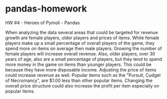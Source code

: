 # pandas-homework
HW #4 - Heroes of Pymoli - Pandas

When analyzing the data several areas that could be targeted for revenue growth are female players, older players and prices of items. While female players make up a small percentage of overall players of the game, they spend more on items on average then male players. Growing the number of female players will increase overall revenue.  Also, older players, over 30 years of age, also are a small percentage of players, but they tend to spend more money in the game on items than younger players. This could be because they have more disposable income. Adjusting the price of items could increase revenue as well. Popular items such as the "Pursuit, Cudgel of Necromancy", are $1.00 less than other popular items. Changing the overall price structure could also increase the profit per item especially on popular items.
